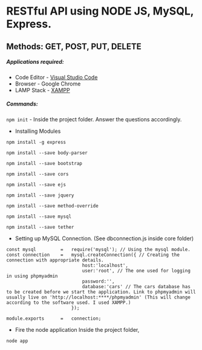 # RESTful API using NODE JS, MySQL, Express.
## Methods: GET, POST, PUT, DELETE

##### Applications required:
* Code Editor - [Visual Studio Code](https://code.visualstudio.com/)
* Browser - Google Chrome
* LAMP Stack - [XAMPP](https://www.apachefriends.org/)

##### Commands:

`npm init` - Inside the project folder. Answer the questions accordingly.

* Installing Modules

`npm install -g express`

`npm install --save body-parser`

`npm install --save bootstrap`

`npm install --save cors`

`npm install --save ejs`

`npm install --save jquery`

`npm install --save method-override`

`npm install --save mysql`

`npm install --save tether`

* Setting up MySQL Connection. (See dbconnection.js inside core folder)
```
const mysql         =   require('mysql'); // Using the mysql module.
const connection    =   mysql.createConnection({ // Creating the connection with appropriate details.
                            host:'localhost', 
                            user:'root', // The one used for logging in using phpmyadmin
                            password:'', 
                            database:'cars' // The cars database has to be created before we start the application. Link to phpmyadmin will usually live on 'http://localhost:****/phpmyadmin' (This will change according to the software used. I used XAMPP.)
                        });
                        
module.exports      =   connection;
```

* Fire the node application
Inside the project folder,

`node app`
